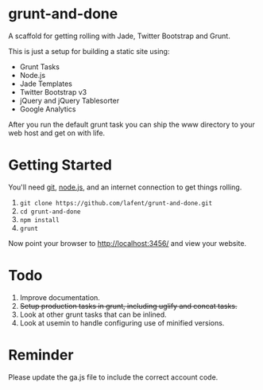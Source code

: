 grunt-and-done
==============

A scaffold for getting rolling with Jade, Twitter Bootstrap and Grunt.

This is just a setup for building a static site using:

*   Grunt Tasks
*   Node.js
*   Jade Templates
*   Twitter Bootstrap v3
*   jQuery and jQuery Tablesorter
*   Google Analytics

After you run the default grunt task you can ship the www directory to your 
web host and get on with life.  

Getting Started
===============

You'll need [git](http://git-scm.com/), [node.js](http://nodejs.org/), and an
internet connection to get things rolling.

1.  `git clone https://github.com/lafent/grunt-and-done.git`
2.  `cd grunt-and-done`
2.  `npm install`
3.  `grunt` 

Now point your browser to [http://localhost:3456/](http://localhost:3456/) and
view your website.

Todo
====

1.  Improve documentation.
2.  ~~Setup production tasks in grunt, including uglify and concat tasks.~~
3.  Look at other grunt tasks that can be inlined.
4.  Look at usemin to handle configuring use of minified versions.

Reminder
========

Please update the ga.js file to include the correct account code.

